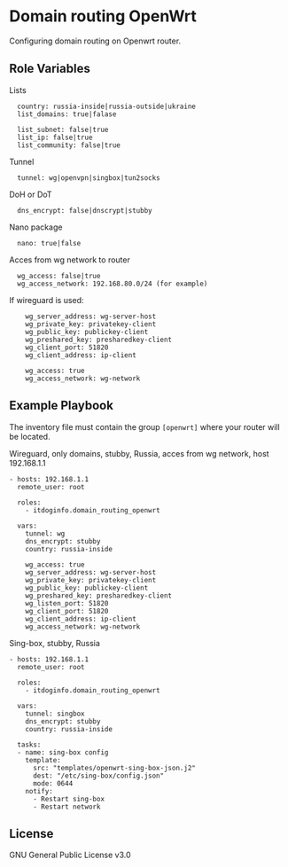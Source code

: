Domain routing OpenWrt
=========

Configuring domain routing on Openwrt router.


Role Variables
--------------

Lists
```
  country: russia-inside|russia-outside|ukraine
  list_domains: true|falase

  list_subnet: false|true
  list_ip: false|true
  list_community: false|true
```

Tunnel
```
  tunnel: wg|openvpn|singbox|tun2socks
```

DoH or DoT
```
  dns_encrypt: false|dnscrypt|stubby
```

Nano package
```
  nano: true|false
```

Acces from wg network to router
```
  wg_access: false|true
  wg_access_network: 192.168.80.0/24 (for example)
```

If wireguard is used:
```
    wg_server_address: wg-server-host
    wg_private_key: privatekey-client
    wg_public_key: publickey-client
    wg_preshared_key: presharedkey-client
    wg_client_port: 51820
    wg_client_address: ip-client

    wg_access: true
    wg_access_network: wg-network
```


Example Playbook
----------------

The inventory file must contain the group `[openwrt]` where your router will be located.


Wireguard, only domains, stubby, Russia, acces from wg network, host 192.168.1.1
```
- hosts: 192.168.1.1
  remote_user: root

  roles:
    - itdoginfo.domain_routing_openwrt

  vars:
    tunnel: wg
    dns_encrypt: stubby
    country: russia-inside
    
    wg_access: true
    wg_server_address: wg-server-host
    wg_private_key: privatekey-client
    wg_public_key: publickey-client
    wg_preshared_key: presharedkey-client
    wg_listen_port: 51820
    wg_client_port: 51820
    wg_client_address: ip-client
    wg_access_network: wg-network
```

Sing-box, stubby, Russia
```
- hosts: 192.168.1.1
  remote_user: root

  roles:
    - itdoginfo.domain_routing_openwrt

  vars:
    tunnel: singbox
    dns_encrypt: stubby
    country: russia-inside

  tasks:
  - name: sing-box config
    template:
      src: "templates/openwrt-sing-box-json.j2"
      dest: "/etc/sing-box/config.json"
      mode: 0644
    notify:
      - Restart sing-box
      - Restart network
```

License
-------

GNU General Public License v3.0
